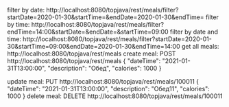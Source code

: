 filter by date: 
http://localhost:8080/topjava/rest/meals/filter?startDate=2020-01-30&startTime=&endDate=2020-01-30&endTime=
filter by time:
http://localhost:8080/topjava/rest/meals/filter?endTime=14:00&startDate=&endDate=&startTime=09:00
filter by date and time:
http://localhost:8080/topjava/rest/meals/filter?startDate=2020-01-30&startTime=09:00&endDate=2020-01-30&endTime=14:00
get all meals:
http://localhost:8080/topjava/rest/meals
create meal:
POST http://localhost:8080/topjava/rest/meals
   {
        "dateTime": "2021-01-31T13:00:00",
        "description": "Обед",
        "calories": 1000
    }
    
update meal:
PUT http://localhost:8080/topjava/rest/meals/100011
   {
        "dateTime": "2021-01-31T13:00:00",
        "description": "Обед11",
        "calories": 1000
    }
delete meal:
DELETE http://localhost:8080/topjava/rest/meals/100011